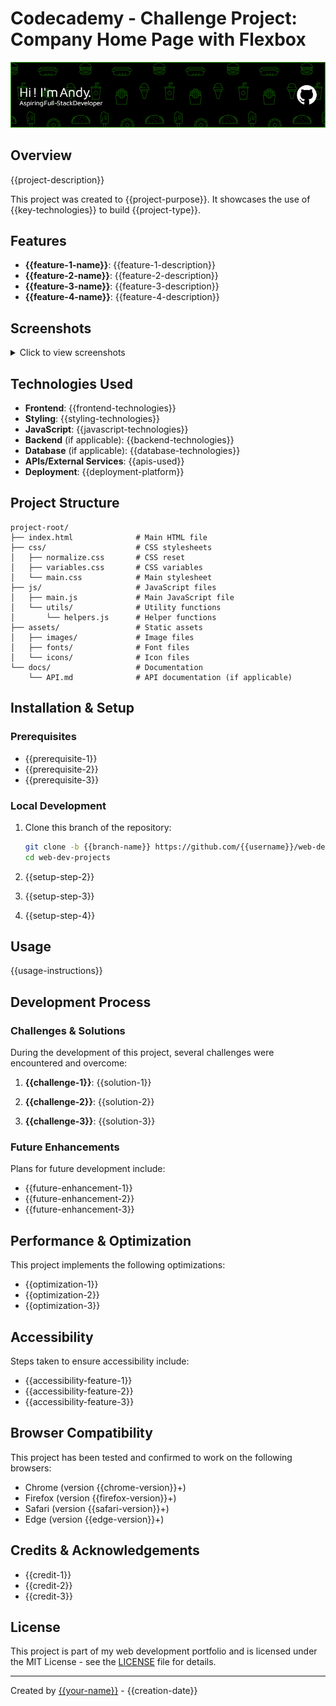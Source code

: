 # Codecademy - Challenge Project: Company Home Page with Flexbox

![Project Banner](./assets/images/github-header-image.png)

## Overview

{{project-description}}

This project was created to {{project-purpose}}. It showcases the use of {{key-technologies}} to build {{project-type}}.

## Features

- **{{feature-1-name}}**: {{feature-1-description}}
- **{{feature-2-name}}**: {{feature-2-description}}
- **{{feature-3-name}}**: {{feature-3-description}}
- **{{feature-4-name}}**: {{feature-4-description}}

## Screenshots

<details>
<summary>Click to view screenshots</summary>

![Screenshot 1: {{screenshot-1-description}}](assets/images/screenshot-1.jpg)

![Screenshot 2: {{screenshot-2-description}}](assets/images/screenshot-2.jpg)

![Screenshot 3: {{screenshot-3-description}}](assets/images/screenshot-3.jpg)
</details>

## Technologies Used

- **Frontend**: {{frontend-technologies}}
- **Styling**: {{styling-technologies}}
- **JavaScript**: {{javascript-technologies}}
- **Backend** (if applicable): {{backend-technologies}}
- **Database** (if applicable): {{database-technologies}}
- **APIs/External Services**: {{apis-used}}
- **Deployment**: {{deployment-platform}}

## Project Structure

```
project-root/
├── index.html              # Main HTML file
├── css/                    # CSS stylesheets
│   ├── normalize.css       # CSS reset
│   ├── variables.css       # CSS variables
│   └── main.css            # Main stylesheet
├── js/                     # JavaScript files
│   ├── main.js             # Main JavaScript file
│   └── utils/              # Utility functions
│       └── helpers.js      # Helper functions
├── assets/                 # Static assets
│   ├── images/             # Image files
│   ├── fonts/              # Font files
│   └── icons/              # Icon files
└── docs/                   # Documentation
    └── API.md              # API documentation (if applicable)
```

## Installation & Setup

### Prerequisites

- {{prerequisite-1}}
- {{prerequisite-2}}
- {{prerequisite-3}}

### Local Development

1. Clone this branch of the repository:
   ```bash
   git clone -b {{branch-name}} https://github.com/{{username}}/web-dev-projects.git
   cd web-dev-projects
   ```

2. {{setup-step-2}}

3. {{setup-step-3}}

4. {{setup-step-4}}

## Usage

{{usage-instructions}}

## Development Process

### Challenges & Solutions

During the development of this project, several challenges were encountered and overcome:

1. **{{challenge-1}}**: {{solution-1}}

2. **{{challenge-2}}**: {{solution-2}}

3. **{{challenge-3}}**: {{solution-3}}

### Future Enhancements

Plans for future development include:

- {{future-enhancement-1}}
- {{future-enhancement-2}}
- {{future-enhancement-3}}

## Performance & Optimization

This project implements the following optimizations:

- {{optimization-1}}
- {{optimization-2}}
- {{optimization-3}}

## Accessibility

Steps taken to ensure accessibility include:

- {{accessibility-feature-1}}
- {{accessibility-feature-2}}
- {{accessibility-feature-3}}

## Browser Compatibility

This project has been tested and confirmed to work on the following browsers:

- Chrome (version {{chrome-version}}+)
- Firefox (version {{firefox-version}}+)
- Safari (version {{safari-version}}+)
- Edge (version {{edge-version}}+)

## Credits & Acknowledgements

- {{credit-1}}
- {{credit-2}}
- {{credit-3}}

## License

This project is part of my web development portfolio and is licensed under the MIT License - see the [LICENSE](../LICENSE) file for details.

---

Created by [{{your-name}}]({{your-portfolio-url}}) - {{creation-date}}
